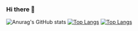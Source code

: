 ### Hi there 👋

<!--
**JaimeCardenas176/JaimeCardenas176** is a ✨ _special_ ✨ repository because its `README.md` (this file) appears on your GitHub profile.

Here are some ideas to get you started:

- 🔭 I’m currently working on ...
- 🌱 I’m currently learning ...
- 👯 I’m looking to collaborate on ...
- 🤔 I’m looking for help with ...
- 💬 Ask me about ...
- 📫 How to reach me: ...
- 😄 Pronouns: ...
- ⚡ Fun fact: ...
-->

![Anurag's GitHub stats](https://github-readme-stats.vercel.app/api?username=JaimeCardenas176&count_private=true&show_icons=true)
[![Top Langs](https://github-readme-stats.vercel.app/api/top-langs/?username=JaimeCardenas176&layout=compact)](https://github.com/anuraghazra/github-readme-stats)
[![Top Langs](https://github-readme-stats.vercel.app/api/top-langs/?username=JaimeCardenas176)](https://github.com/anuraghazra/github-readme-stats)
